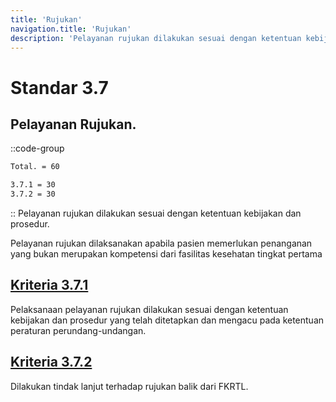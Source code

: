 ```yaml
---
title: 'Rujukan'
navigation.title: 'Rujukan'
description: 'Pelayanan rujukan dilakukan sesuai dengan ketentuan kebijakan dan prosedur. Pelayanan rujukan dilaksanakan apabila pasien memerlukan penanganan yang bukan merupakan kompetensi dari fasilitas kesehatan tingkat pertama '
---
```


# Standar 3.7 
## Pelayanan Rujukan. 
::code-group
```bash [Nilai]
Total. = 60
```
```bash [Kriteria]
3.7.1 = 30
3.7.2 = 30
```
::
Pelayanan rujukan dilakukan sesuai dengan ketentuan kebijakan dan prosedur. 

Pelayanan rujukan dilaksanakan apabila pasien memerlukan penanganan yang bukan merupakan kompetensi dari fasilitas kesehatan tingkat pertama 

## [Kriteria 3.7.1](/3/7/1) 
Pelaksanaan pelayanan rujukan dilakukan sesuai dengan ketentuan kebijakan dan prosedur yang telah ditetapkan dan mengacu pada ketentuan peraturan perundang-undangan. 

## [Kriteria 3.7.2](/3/7/2) 
Dilakukan tindak lanjut terhadap rujukan balik dari FKRTL. 

